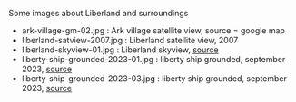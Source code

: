 Some images about Liberland and surroundings

* ark-village-gm-02.jpg               : Ark village satellite view, source = google map
* liberland-satview-2007.jpg          : Liberland satellite view, 2007
* liberland-skyview-01.jpg            : Liberland skyview, [source](https://liberland.org/assets/documents/liberland-brochure.pdf)
* liberty-ship-grounded-2023-01.jpg   : liberty ship grounded, september 2023, [source](https://liberland.org/en/news/492-concerning-the-boat-liberty)
* liberty-ship-grounded-2023-03.jpg   : liberty ship grounded, september 2023, [source](https://www.youtube.com/watch?v=rj_O4Ga8DMc)

<br>

